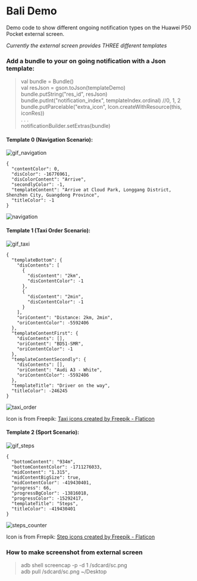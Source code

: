# Bali Demo

Demo code to show different ongoing notification types on the Huawei P50 Pocket external screen.

*Currently the external screen provides THREE different templates*

### Add a bundle to your on going notification with a Json template:

>val bundle = Bundle()<br>
>val resJson = gson.toJson(templateDemo)<br> 
>bundle.putString("res_id", resJson)<br>
>bundle.putInt("notification_index", templateIndex.ordinal) //0, 1, 2<br>
>bundle.putParcelable("extra_icon", Icon.createWithResource(this, iconRes))<br>
>. . .<br>
>notificationBuilder.setExtras(bundle)<br>


#### Template 0 (Navigation Scenario):
![gif_navigation](https://user-images.githubusercontent.com/52449229/149536071-3e9dbc3f-eeaf-4a1e-a377-80f8c3082be4.gif)

```
{
  "contentColor": 0,
  "disColor": -16776961,
  "disColorContent": "Arrive",
  "secondlyColor": -1,
  "templateContent": "Arrive at Cloud Park, Longgang District, Shenzhen City, Guangdong Province",
  "titleColor": -1
}
```

![navigation](https://user-images.githubusercontent.com/52449229/149678273-a504ef66-d0fa-4f18-9777-b6285e066f30.png)

#### Template 1 (Taxi Order Scenario):
![gif_taxi](https://user-images.githubusercontent.com/52449229/149534618-e1f04693-f996-4ffb-bea8-873db6bce493.gif)

```
{
  "templateBottom": {
    "disContents": [
      {
        "disContent": "2km",
        "disContentColor": -1
      },
      {
        "disContent": "2min",
        "disContentColor": -1
      }
    ],
    "oriContent": "Distance: 2km, 2min",
    "oriContentColor": -5592406
  },
  "templateContentFirst": {
    "disContents": [],
    "oriContent": "BD51-SMR",
    "oriContentColor": -1
  },
  "templateContentSecondly": {
    "disContents": [],
    "oriContent": "Audi A3 - White",
    "oriContentColor": -5592406
  },
  "templateTitle": "Driver on the way",
  "titleColor": -246245
}
```

![taxi_order](https://user-images.githubusercontent.com/52449229/149678350-4d4a9e2d-fba7-41c9-a78d-c0f46d749c0f.png)

Icon is from Freepik:
<a href="https://www.flaticon.com/free-icons/taxi" title="taxi icons">Taxi icons created by Freepik - Flaticon</a>

#### Template 2 (Sport Scenario):
![gif_steps](https://user-images.githubusercontent.com/52449229/149535689-b4148569-8875-4397-bae4-73f17ca2d04e.gif)

```
{
  "bottomContent": "934m",
  "bottomContentColor": -1711276033,
  "midContent": "1.315",
  "midContentBigSize": true,
  "midContentColor": -419430401,
  "progress": 66,
  "progressBgColor": -13816018,
  "progressColor": -15292417,
  "templateTitle": "Steps",
  "titleColor": -419430401
}
```

![steps_counter](https://user-images.githubusercontent.com/52449229/149678353-d88ae076-5348-4f7a-b94c-90c6572b35c4.png)

Icon is from Frrepik:
<a href="https://www.flaticon.com/free-icons/step" title="step icons">Step icons created by Freepik - Flaticon</a>

### How to make screenshot from external screen
>adb shell screencap -p -d 1 /sdcard/sc.png</br>
>adb pull /sdcard/sc.png ~/Desktop</br>


